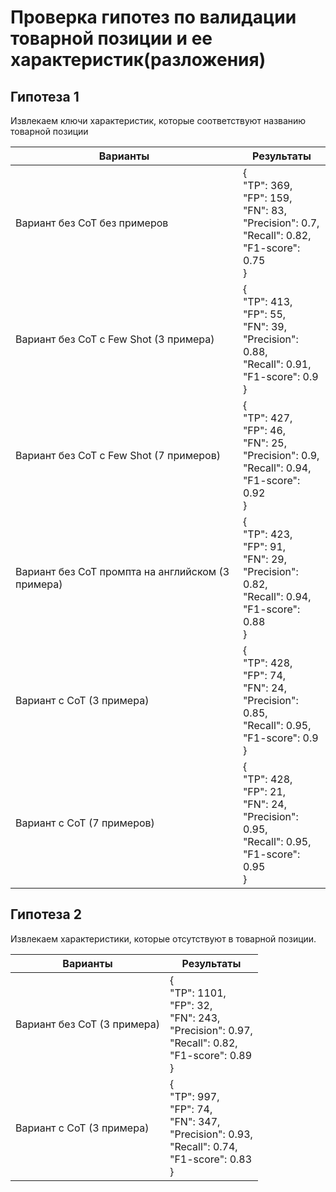 # Проверка гипотез по валидации товарной позиции и ее характеристик(разложения)

## Гипотеза 1

Извлекаем ключи характеристик, которые соответствуют названию товарной позиции

| Варианты                                          | Результаты                                                                                                                          |
| ------------------------------------------------- | ----------------------------------------------------------------------------------------------------------------------------------- |
| Вариант без CoT без примеров                      | {<br>    "TP": 369,<br>    "FP": 159,<br>    "FN": 83,<br>    "Precision": 0.7,<br>    "Recall": 0.82,<br>    "F1-score": 0.75<br>} |
| Вариант без CoT c Few Shot (3 примера)            | {<br>    "TP": 413,<br>    "FP": 55,<br>    "FN": 39,<br>    "Precision": 0.88,<br>    "Recall": 0.91,<br>    "F1-score": 0.9<br>}  |
| Вариант без CoT с Few Shot (7 примеров)           | {<br>    "TP": 427,<br>    "FP": 46,<br>    "FN": 25,<br>    "Precision": 0.9,<br>    "Recall": 0.94,<br>    "F1-score": 0.92<br>}  |
| Вариант без CoT промпта на английcком (3 примера) | {<br>    "TP": 423,<br>    "FP": 91,<br>    "FN": 29,<br>    "Precision": 0.82,<br>    "Recall": 0.94,<br>    "F1-score": 0.88<br>} |
| Вариант с CoT (3 примера)                         | {<br>    "TP": 428,<br>    "FP": 74,<br>    "FN": 24,<br>    "Precision": 0.85,<br>    "Recall": 0.95,<br>    "F1-score": 0.9<br>}  |
| Вариант с CoT (7 примеров)                        | {<br>    "TP": 428,<br>    "FP": 21,<br>    "FN": 24,<br>    "Precision": 0.95,<br>    "Recall": 0.95,<br>    "F1-score": 0.95<br>} |
## Гипотеза 2

Извлекаем характеристики, которые отсутствуют в товарной позиции.

| Варианты                    | Результаты                                                                                                                            |
| --------------------------- | ------------------------------------------------------------------------------------------------------------------------------------- |
| Вариант без CoT (3 примера) | {<br>    "TP": 1101,<br>    "FP": 32,<br>    "FN": 243,<br>    "Precision": 0.97,<br>    "Recall": 0.82,<br>    "F1-score": 0.89<br>} |
| Вариант с CoT (3 примера)   | {<br>    "TP": 997,<br>    "FP": 74,<br>    "FN": 347,<br>    "Precision": 0.93,<br>    "Recall": 0.74,<br>    "F1-score": 0.83<br>}  |
